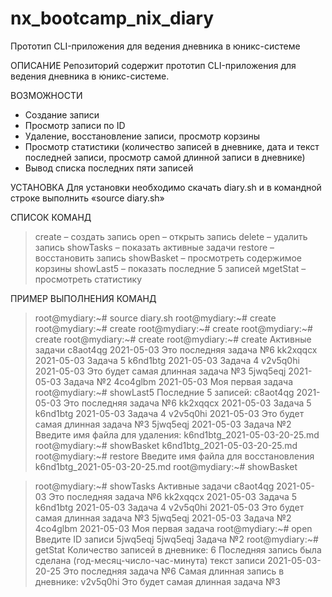# nx_bootcamp_nix_diary
Прототип CLI-приложения для ведения дневника в юникс-системе

ОПИСАНИЕ
Репозиторий содержит прототип CLI-приложения для ведения дневника в юникс-системе.

ВОЗМОЖНОСТИ
- Создание записи
- Просмотр записи по ID
- Удаление, восстановление записи, просмотр корзины
- Просмотр статистики (количество записей в дневнике, дата и текст последней записи, просмотр самой длинной записи в дневнике)
- Вывод списка последних пяти записей

УСТАНОВКА
Для установки необходимо скачать diary.sh и в командной строке выполнить «source diary.sh»

СПИСОК КОМАНД
> сreate – создать запись
> open – открыть запись
> delete – удалить запись
> showTasks – показать активные задачи
> restore – восстановить запись
> showBasket – просмотреть содержимое корзины
> showLast5 – показать последние 5 записей
мgetStat – просмотреть статистику

ПРИМЕР ВЫПОЛНЕНИЯ КОМАНД
> root@mydiary:~# source diary.sh
> root@mydiary:~# create
> root@mydiary:~# create
> root@mydiary:~# create
> root@mydiary:~# create
> root@mydiary:~# create
> root@mydiary:~# create
> Активные задачи
> c8aot4qg 2021-05-03 Это последняя задача №6
> kk2xqqcx 2021-05-03 Задача 5
> k6nd1btg 2021-05-03 Задача 4
> v2v5q0hi 2021-05-03 Это будет самая длинная задача №3
> 5jwq5eqj 2021-05-03 Задача №2
> 4co4glbm 2021-05-03 Моя первая задача
> root@mydiary:~# showLast5
> Последние 5 записей:
> c8aot4qg 2021-05-03 Это последняя задача №6
> kk2xqqcx 2021-05-03 Задача 5
> k6nd1btg 2021-05-03 Задача 4
> v2v5q0hi 2021-05-03 Это будет самая длинная задача №3
> 5jwq5eqj 2021-05-03 Задача №2
> Введите имя файла для удаления: 
> k6nd1btg_2021-05-03-20-25.md
> root@mydiary:~# showBasket
> k6nd1btg_2021-05-03-20-25.md
> root@mydiary:~# restore
> Введите имя файла для восстановления
> k6nd1btg_2021-05-03-20-25.md
> root@mydiary:~# showBasket

> root@mydiary:~# showTasks
> Активные задачи
> c8aot4qg 2021-05-03 Это последняя задача №6
> kk2xqqcx 2021-05-03 Задача 5
> k6nd1btg 2021-05-03 Задача 4
> v2v5q0hi 2021-05-03 Это будет самая длинная задача №3
> 5jwq5eqj 2021-05-03 Задача №2
> 4co4glbm 2021-05-03 Моя первая задача
> root@mydiary:~# open
> Введите ID записи
> 5jwq5eqj
> 5jwq5eqj Задача №2
> root@mydiary:~# getStat
> Количество записей в дневнике: 6
> Последняя запись была сделана (год-месяц-число-час-минута) текст записи
> 2021-05-03-20-25 Это последняя задача №6
> Самая длинная запись в дневнике: v2v5q0hi Это будет самая длинная задача №3

